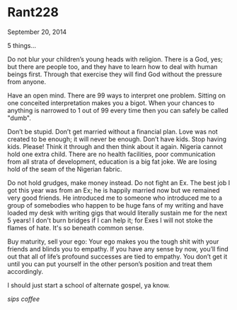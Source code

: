 # Rant228


September 20, 2014

5 things...

Do not blur your children’s young heads with religion. There is a God, yes; but there are people too, and they have to learn how to deal with human beings first. Through that exercise they will find God without the pressure from anyone.

Have an open mind. There are 99 ways to interpret one problem. Sitting on one conceited interpretation makes you a bigot. When your chances to anything is narrowed to 1 out of 99 every time then you can safely be called "dumb".

Don’t be stupid. Don’t get married without a financial plan. Love was not created to be enough; it will never be enough. Don’t have kids. Stop having kids. Please! Think it through and then think about it again. Nigeria cannot hold one extra child. There are no health facilities, poor communication from all strata of development, education is a big fat joke. We are losing hold of the seam of the Nigerian fabric.

Do not hold grudges, make money instead. Do not fight an Ex. The best job I got this year was from an Ex; he is happily married now but we remained very good friends. He introduced me to someone who introduced me to a group of somebodies who happen to be huge fans of my writing and have loaded my desk with writing gigs that would literally sustain me for the next 5 years! I don't burn bridges if I can help it; for Exes I will not stoke the flames of hate. It's so beneath common sense.

Buy maturity, sell your ego: Your ego makes you the tough shit with your friends and blinds you to empathy. If you have any sense by now, you’ll find out that all of life’s profound successes are tied to empathy. You don’t get it until you can put yourself in the other person’s position and treat them accordingly. 

I should just start a school of alternate gospel, ya know.

*sips coffee*